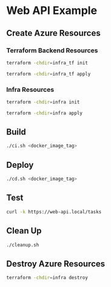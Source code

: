 # Web API Example

## Create Azure Resources

### Terraform Backend Resources

```bash
terraform -chdir=infra_tf init
```

```bash
terraform -chdir=infra_tf apply
```

### Infra Resources

```bash
terraform -chdir=infra init
```

```bash
terraform -chdir=infra apply
```

## Build

```bash
./ci.sh <docker_image_tag>
```

## Deploy

```bash
./cd.sh <docker_image_tag>
```

## Test

```bash
curl -k https://web-api.local/tasks
```

## Clean Up

```bash
./cleanup.sh
```

## Destroy Azure Resources

```bash
terraform -chdir=infra destroy
```

